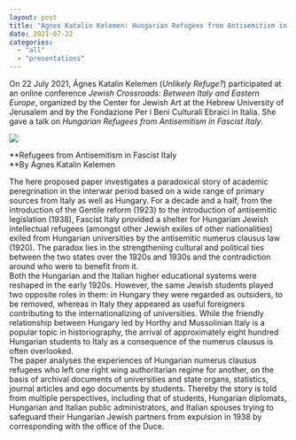 ```yaml
---
layout: post
title: "Ágnes Katalin Kelemen: Hungarian Refugees from Antisemitism in Fascist Italy"
date: 2021-07-22
categories: 
  - "all"
  - "presentations"
---
```


On 22 July 2021, Ágnes Katalin Kelemen (_Unlikely Refuge?_) participated at an online conference _Jewish Crossroads: Between Italy and Eastern Europe_, organized by the Center for Jewish Art at the Hebrew University of Jerusalem and by the Fondazione Per i Beni Culturali Ebraici in Italia. She gave a talk on _Hungarian Refugees from Antisemitism in Fascist Italy_.

![](../../../../assets/images/Kelemen_Antisem_Conf.png)

**Refugees from Antisemitism in Fascist Italy  
**By Ágnes Katalin Kelemen

The here proposed paper investigates a paradoxical story of academic peregrination in the interwar period based on a wide range of primary sources from Italy as well as Hungary. For a decade and a half, from the introduction of the Gentile reform (1923) to the introduction of antisemitic legislation (1938), Fascist Italy provided a shelter for Hungarian Jewish intellectual refugees (amongst other Jewish exiles of other nationalities) exiled from Hungarian universities by the antisemitic numerus clausus law (1920). The paradox lies in the strengthening cultural and political ties between the two states over the 1920s and 1930s and the contradiction around who were to benefit from it.  
Both the Hungarian and the Italian higher educational systems were reshaped in the early 1920s. However, the same Jewish students played two opposite roles in them: in Hungary they were regarded as outsiders, to be removed, whereas in Italy they appeared as useful foreigners contributing to the internationalizing of universities. While the friendly relationship between Hungary led by Horthy and Mussolinian Italy is a popular topic in historiography, the arrival of approximately eight hundred Hungarian students to Italy as a consequence of the numerus clausus is often overlooked.  
The paper analyses the experiences of Hungarian numerus clausus refugees who left one right wing authoritarian regime for another, on the basis of archival documents of universities and state organs, statistics, journal articles and ego documents by students. Thereby the story is told from multiple perspectives, including that of students, Hungarian diplomats, Hungarian and Italian public administrators, and Italian spouses trying to safeguard their Hungarian Jewish partners from expulsion in 1938 by corresponding with the office of the Duce.
